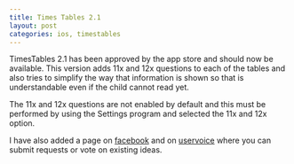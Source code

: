```yaml
---
title: Times Tables 2.1
layout: post
categories: ios, timestables
---
```

TimesTables 2.1 has been approved by the app store and should now be available. This version adds 11x and 12x questions to each of the tables and also tries to simplify the way that information is shown so that is understandable even if the child cannot read yet.

The 11x and 12x questions are not enabled by default and this must be performed by using the Settings program and selected the 11x and 12x option.

I have also added a page on [facebook](http://www.facebook.com/pages/TimesTablesapp/181938144661) and on [uservoice](http://timestablesapp.uservoice.com/pages/33094-general) where you can submit requests or vote on existing ideas.
